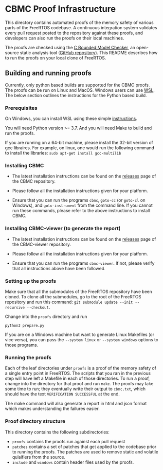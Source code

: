 CBMC Proof Infrastructure
=========================

This directory contains automated proofs of the memory safety of various parts
of the FreeRTOS codebase. A continuous integration system validates every
pull request posted to the repository against these proofs, and developers can
also run the proofs on their local machines.

The proofs are checked using the
[C Bounded Model Checker](http://www.cprover.org/cbmc/), an open-source static
analysis tool
([GitHub repository](https://github.com/diffblue/cbmc)). This README describes
how to run the proofs on your local clone of FreeRTOS.


Building and running proofs
--------------------------

Currently, only python based builds are supported for the CBMC proofs. The proofs
can be run on Linux and MacOS. Windows users can use [WSL](https://docs.microsoft.com/en-us/windows/wsl).
The below section outlines the instructions for the Python based build.

### Prerequisites

On Windows, you can install WSL using these simple [instructions](https://docs.microsoft.com/en-us/windows/wsl/install).

You will need Python version >= 3.7.
And you will need Make to build and run the proofs.

If you are running on a 64-bit machine, please install the 32-bit version of gcc
libraires. For example, on linux, one would run the following command to install
the libraries: `sudo apt-get install gcc-multilib`

### Installing CBMC

- The latest installation instructions can be found on the
  [releases](https://github.com/diffblue/cbmc/releases) page of the CBMC repository.

- Please follow all the installation instructions given for your platform.

- Ensure that you can run the programs `cbmc`, `goto-cc` (or `goto-cl`
  on Windows), and `goto-instrument` from the command line. If you cannot run these
  commands, please refer to the above instructions to install CBMC.

### Installing CBMC-viewer (to generate the report)

- The latest installation instructions can be found on the
  [releases](https://github.com/awslabs/aws-viewer-for-cbmc/releases) page of the CBMC-viewer repository.

- Please follow all the installation instructions given for your platform.

- Ensure that you can run the programs `cbmc-viewer`. If not, please verify
  that all instructions above have been followed.

### Setting up the proofs

Make sure that all the submodules of the FreeRTOS repository have been cloned. To
clone all the submodules, go to the root of the FreeRTOS repository and run this
command: `git submodule update --init --recursive --checkout`.

Change into the `proofs` directory and run
```
python3 prepare.py
```
If you are on a Windows machine but want to generate Linux Makefiles (or vice
versa), you can pass the `--system linux` or `--system windows` options to those
programs.

### Running the proofs

Each of the leaf directories under `proofs` is a proof of the memory
safety of a single entry point in FreeRTOS. The scripts that you ran in the
previous step will have left a Makefile in each of those directories. To
run a proof, change into the directory for that proof and run `make`.
The proofs may take some time to run; they eventually write their output to
`cbmc.txt`, which should have the text `VERIFICATION SUCCESSFUL` at the end.

The make command will also generate a report in html and json format which makes
understanding the failures easier.

### Proof directory structure

This directory contains the following subdirectories:

- `proofs` contains the proofs run against each pull request
- `patches` contains a set of patches that get applied to the codebase prior to
  running the proofs. The patches are used to remove static and volatile qulaifiers
  from the source.
- `include` and `windows` contain header files used by the proofs.
